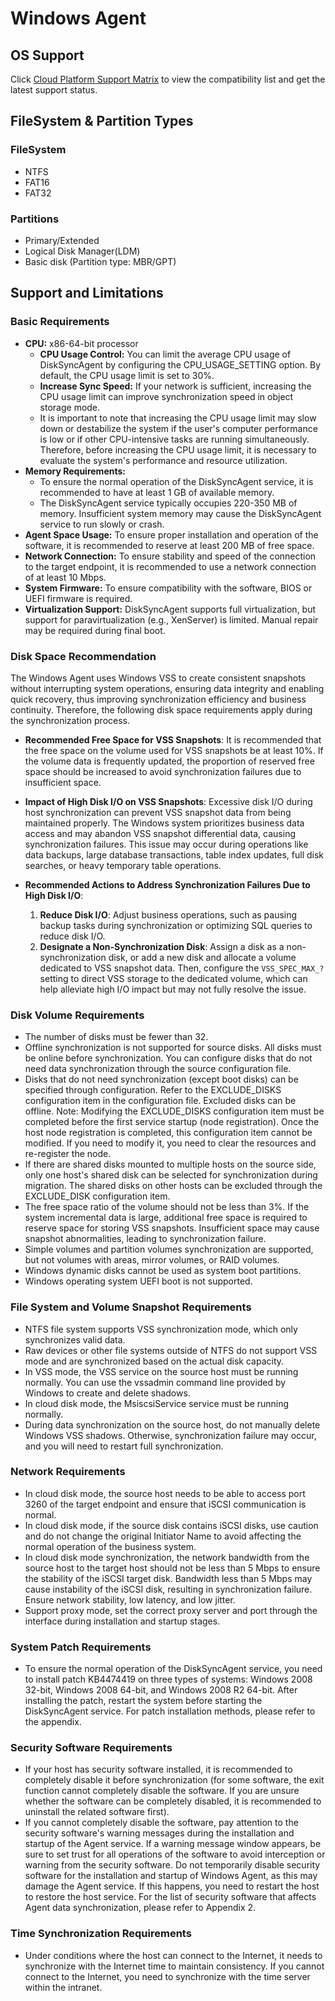 # Windows Agent

## OS Support

Click [Cloud Platform Support Matrix](https://oneprocloud.feishu.cn/sheets/VRqksSPEPhRTPStp3kVcItXNnyh?sheet=Y9fpqO) to view the compatibility list and get the latest support status.

## FileSystem & Partition Types

### FileSystem

* NTFS
* FAT16
* FAT32

### Partitions

* Primary/Extended
* Logical Disk Manager(LDM)
* Basic disk (Partition type: MBR/GPT)

## Support and Limitations

### Basic Requirements
   - **CPU:** x86-64-bit processor
      - **CPU Usage Control:** You can limit the average CPU usage of DiskSyncAgent by configuring the CPU_USAGE_SETTING option. By default, the CPU usage limit is set to 30%.
      - **Increase Sync Speed:** If your network is sufficient, increasing the CPU usage limit can improve synchronization speed in object storage mode.
      - It is important to note that increasing the CPU usage limit may slow down or destabilize the system if the user's computer performance is low or if other CPU-intensive tasks are running simultaneously. Therefore, before increasing the CPU usage limit, it is necessary to evaluate the system's performance and resource utilization.
   - **Memory Requirements:**
      - To ensure the normal operation of the DiskSyncAgent service, it is recommended to have at least 1 GB of available memory.
      - The DiskSyncAgent service typically occupies 220-350 MB of memory. Insufficient system memory may cause the DiskSyncAgent service to run slowly or crash.
   - **Agent Space Usage:** To ensure proper installation and operation of the software, it is recommended to reserve at least 200 MB of free space.
   - **Network Connection:** To ensure stability and speed of the connection to the target endpoint, it is recommended to use a network connection of at least 10 Mbps.
   - **System Firmware:** To ensure compatibility with the software, BIOS or UEFI firmware is required.
   - **Virtualization Support:** DiskSyncAgent supports full virtualization, but support for paravirtualization (e.g., XenServer) is limited. Manual repair may be required during final boot.

### Disk Space Recommendation

The Windows Agent uses Windows VSS to create consistent snapshots without interrupting system operations, ensuring data integrity and enabling quick recovery, thus improving synchronization efficiency and business continuity. Therefore, the following disk space requirements apply during the synchronization process.

   - **Recommended Free Space for VSS Snapshots**: It is recommended that the free space on the volume used for VSS snapshots be at least 10%. If the volume data is frequently updated, the proportion of reserved free space should be increased to avoid synchronization failures due to insufficient space.

   - **Impact of High Disk I/O on VSS Snapshots**: Excessive disk I/O during host synchronization can prevent VSS snapshot data from being maintained properly. The Windows system prioritizes business data access and may abandon VSS snapshot differential data, causing synchronization failures. This issue may occur during operations like data backups, large database transactions, table index updates, full disk searches, or heavy temporary table operations.

   - **Recommended Actions to Address Synchronization Failures Due to High Disk I/O**:

     1. **Reduce Disk I/O**: Adjust business operations, such as pausing backup tasks during synchronization or optimizing SQL queries to reduce disk I/O.
     2. **Designate a Non-Synchronization Disk**: Assign a disk as a non-synchronization disk, or add a new disk and allocate a volume dedicated to VSS snapshot data. Then, configure the `VSS_SPEC_MAX_?` setting to direct VSS storage to the dedicated volume, which can help alleviate high I/O impact but may not fully resolve the issue.
   
### Disk Volume Requirements
   - The number of disks must be fewer than 32.
   - Offline synchronization is not supported for source disks. All disks must be online before synchronization. You can configure disks that do not need data synchronization through the source configuration file.
   - Disks that do not need synchronization (except boot disks) can be specified through configuration. Refer to the EXCLUDE_DISKS configuration item in the configuration file. Excluded disks can be offline. Note: Modifying the EXCLUDE_DISKS configuration item must be completed before the first service startup (node registration). Once the host node registration is completed, this configuration item cannot be modified. If you need to modify it, you need to clear the resources and re-register the node.
   - If there are shared disks mounted to multiple hosts on the source side, only one host's shared disk can be selected for synchronization during migration. The shared disks on other hosts can be excluded through the EXCLUDE_DISK configuration item.
   - The free space ratio of the volume should not be less than 3%. If the system incremental data is large, additional free space is required to reserve space for storing VSS snapshots. Insufficient space may cause snapshot abnormalities, leading to synchronization failure.
   - Simple volumes and partition volumes synchronization are supported, but not volumes with areas, mirror volumes, or RAID volumes.
   - Windows dynamic disks cannot be used as system boot partitions.
   - Windows operating system UEFI boot is not supported.
   
### File System and Volume Snapshot Requirements
   - NTFS file system supports VSS synchronization mode, which only synchronizes valid data.
   - Raw devices or other file systems outside of NTFS do not support VSS mode and are synchronized based on the actual disk capacity.
   - In VSS mode, the VSS service on the source host must be running normally. You can use the vssadmin command line provided by Windows to create and delete shadows.
   - In cloud disk mode, the MsiscsiService service must be running normally.
   - During data synchronization on the source host, do not manually delete Windows VSS shadows. Otherwise, synchronization failure may occur, and you will need to restart full synchronization.
   
### Network Requirements
   - In cloud disk mode, the source host needs to be able to access port 3260 of the target endpoint and ensure that iSCSI communication is normal.
   - In cloud disk mode, if the source disk contains iSCSI disks, use caution and do not change the original Initiator Name to avoid affecting the normal operation of the business system.
   - In cloud disk mode synchronization, the network bandwidth from the source host to the target host should not be less than 5 Mbps to ensure the stability of the iSCSI target disk. Bandwidth less than 5 Mbps may cause instability of the iSCSI disk, resulting in synchronization failure. Ensure network stability, low latency, and low jitter.
   - Support proxy mode, set the correct proxy server and port through the interface during installation and startup stages.
   
### System Patch Requirements
   - To ensure the normal operation of the DiskSyncAgent service, you need to install patch KB4474419 on three types of systems: Windows 2008 32-bit, Windows 2008 64-bit, and Windows 2008 R2 64-bit. After installing the patch, restart the system before starting the DiskSyncAgent service. For patch installation methods, please refer to the appendix.
   
### Security Software Requirements
   - If your host has security software installed, it is recommended to completely disable it before synchronization (for some software, the exit function cannot completely disable the software. If you are unsure whether the software can be completely disabled, it is recommended to uninstall the related software first).
   - If you cannot completely disable the software, pay attention to the security software's warning messages during the installation and startup of the Agent service. If a warning message window appears, be sure to set trust for all operations of the software to avoid interception or warning from the security software. Do not temporarily disable security software for the installation and startup of Windows Agent, as this may damage the Agent service. If this happens, you need to restart the host to restore the host service. For the list of security software that affects Agent data synchronization, please refer to Appendix 2.
   
### Time Synchronization Requirements
   - Under conditions where the host can connect to the Internet, it needs to synchronize with the Internet time to maintain consistency. If you cannot connect to the Internet, you need to synchronize with the time server within the intranet.
